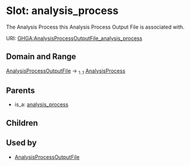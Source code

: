 
# Slot: analysis_process


The Analysis Process this Analysis Process Output File is associated with.

URI: [GHGA:AnalysisProcessOutputFile_analysis_process](https://w3id.org/GHGA/AnalysisProcessOutputFile_analysis_process)


## Domain and Range

[AnalysisProcessOutputFile](AnalysisProcessOutputFile.md) &#8594;  <sub>1..1</sub> [AnalysisProcess](AnalysisProcess.md)

## Parents

 *  is_a: [analysis_process](analysis_process.md)

## Children


## Used by

 * [AnalysisProcessOutputFile](AnalysisProcessOutputFile.md)
